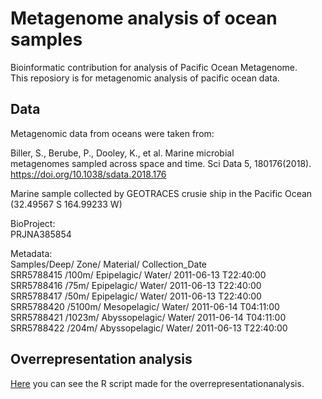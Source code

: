 # Metagenome analysis of ocean samples

Bioinformatic contribution for analysis of Pacific Ocean Metagenome.  
This reposiory is for metagenomic analysis of pacific ocean data.  

## Data

Metagenomic data from oceans were taken from:

Biller, S., Berube, P., Dooley, K., et al. Marine microbial  
metagenomes sampled across space and time. Sci Data 5, 180176(2018).  
https://doi.org/10.1038/sdata.2018.176  

Marine sample collected by GEOTRACES crusie ship in the Pacific Ocean (32.49567 S 164.99233 W)  

BioProject:  
PRJNA385854  

Metadata:  
Samples/Deep/ Zone/ Material/ Collection_Date  
SRR5788415 /100m/  Epipelagic/    Water/     2011-06-13 T22:40:00  
SRR5788416  /75m/   Epipelagic/    Water/     2011-06-13 T22:40:00  
SRR5788417 /50m/   Epipelagic/    Water/     2011-06-13 T22:40:00  
SRR5788420  /5100m/ Mesopelagic/   Water/     2011-06-14 T04:11:00  
SRR5788421  /1023m/ Abyssopelagic/ Water/     2011-06-14 T04:11:00  
SRR5788422  /204m/  Abyssopelagic/ Water/     2011-06-13 T22:40:00  


## Overrepresentation analysis
[Here](https://orlanc.github.io/pocean_metagenome/Overrepresentation_analysis/overrepresentation_analysis.html) you
can see the R script made for the overrepresentationanalysis. 
